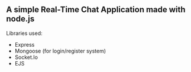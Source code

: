  A simple Real-Time Chat Application made with node.js
 -
 Libraries used:
  - Express
  - Mongoose (for login/register system)
  - Socket.Io
  - EJS
